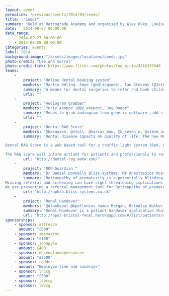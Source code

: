 ```yaml
---
layout: event
permalink: /previous/events/2014/09/leeds/
title:  "Leeds"
summary: "Held at Retrograde Academy and organised by Alex Duke, Louise Sinclair, Mark Barrett and John Pyle"
date:   2014-09-27 00:00:00
date_range:
    - 2014-09-27 00:00:00
    - 2014-09-28 00:00:00
categories: events
label: 2014
background-image: "/assets/images/locations/Leeds.jpg"
photo-credit: "Lee and Sorrel"
photo-credit-link: https://www.flickr.com/photos/lee_pirie/4316337040
teams:
    -
        project: "Online dental booking system"
        members: "Martin Odling- Smee (@odlingsmee), Ian Stevens (@Istevens2014), Tom Mortimer Jones (@morty_uk), Jay Dugar"
        summary: "A means for dental surgeries to refer and book children for dental extraction under Anaesthesia in local hospital. Referral form transfer,simple booking scheduler."
        urls: ""
    -
        project: "Audiogram grabber"
        members: "Yuriy Akopov (@@y_akopov), Jay Dugar"
        summary: "Means to grab audiogram from generic software ,add simple metadata and save as html or pdf "
        urls: ""
    -
        project: "Dental RAG Score"
        members: "@bexmoxon, @ntoll, @marcus_baw, @b_seven_e, @steve_aatw"
        summary: "Dental disease impacts on quality of life. The new NHS dental contract requires preventative care to reduce the risk of dental disease.

Dental RAG Score is a web based tool for a traffic-light system (Red, Amber or Green), used to weight each clinical or patient factor according to it’s importance in determining future risk for disease.

The RAG score will inform actions for patients and professionals to reduce the patient’s future risk from disease."
        url: "http://dental-rag.aatw.com/"
    -
        project: "ROP Guardian "
        members: "Dr Daniel Donnelly Bliss-systems, Mr Anastassios Kostakis Doncaster and Bassetlaw NHS Foundation Trust, Dr Neelam Dugar Doncaster and Bassetlaw NHS Foundation Trust "
        summary: "Retinopathy of prematurity is a potentially blinding condition that affects premature babies. Screening involves examination by an ophthalmologist. These infants should be seen according to a tight screening protocol.
Missing referral and screening can have sight threatening implications for the baby and major medico legal cost for the Hospital- NHS.
We are presenting a referral management tool for Retinopathy of prematurity alerts that will extract information via LH7 protocols and allow management of that information to a dedicated web portal."
        url: "http://ophth.bliss-systems.co.uk"
    -
        project: "Renal Handover"
        members: "@AlanGopal @Apollonius James Morgan, Brindley Walker @thatdavidmiller"
        summary: "Renal Handover is a patient handover application that allows clinicians to improve communication and timeliness of communication improving on current, flawed, manual systems."
        url: "http://opal-bristol-renal.herokuapp.com/#/list/patients/nursing"
sponsorships:
    - sponsor: alfresco
      amount: "£500"
    - sponsor: imsmaxims
      amount: "£100"
    - sponsor: johnpyle
      amount: £400
    - sponsor: nhsenglandopensource
      amount: "£2500"
    - sponsor: redder
      amount: "Employee time and sundries"
    - sponsor: lnccg
      amount: "£500"
    - sponsor: lseccg
    - sponsor: lwccg
---
```

